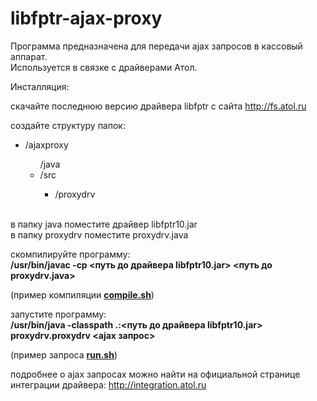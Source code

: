# libfptr-ajax-proxy

Программа предназначена для передачи ajax запросов в кассовый аппарат.
<br>Используется в связке с драйверами Атол.

Инсталляция:

скачайте последнюю версию драйвера libfptr с сайта http://fs.atol.ru

создайте структуру папок:
<ul>
	<li>/ajaxproxy</li>
	<ul>/java
		<li>/src</li>
		<ul><li>/proxydrv</li></ul>
	</ul>
</ul>

<br>в папку java поместите драйвер libfptr10.jar
<br>в папку proxydrv поместите proxydrv.java

скомпилируйте программу:
<br><b>/usr/bin/javac -cp <путь до драйвера libfptr10.jar> <путь до proxydrv.java></b>

(пример компиляции <b><a href="https://github.com/gardist/libfptr-ajax-proxy/blob/master/src/compile.sh" target="blank">compile.sh</a></b>)

запустите программу:
<br><b>/usr/bin/java -classpath .:<путь до драйвера libfptr10.jar> proxydrv.proxydrv <ajax запрос></b>

(пример запроса <b><a href="https://github.com/gardist/libfptr-ajax-proxy/blob/master/src/run.sh" target="blank">run.sh</a></b>)

подробнее о ajax запросах можно найти на официальной странице интеграции драйвера:
http://integration.atol.ru
